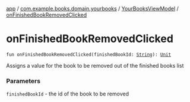 [app](../../index.md) / [com.example.books.domain.yourbooks](../index.md) / [YourBooksViewModel](index.md) / [onFinishedBookRemovedClicked](./on-finished-book-removed-clicked.md)

# onFinishedBookRemovedClicked

`fun onFinishedBookRemovedClicked(finishedBookId: `[`String`](https://kotlinlang.org/api/latest/jvm/stdlib/kotlin/-string/index.html)`): `[`Unit`](https://kotlinlang.org/api/latest/jvm/stdlib/kotlin/-unit/index.html)

Assigns a value for the book to be removed out of the finished books list

### Parameters

`finishedBookId` - the id of the book to be removed